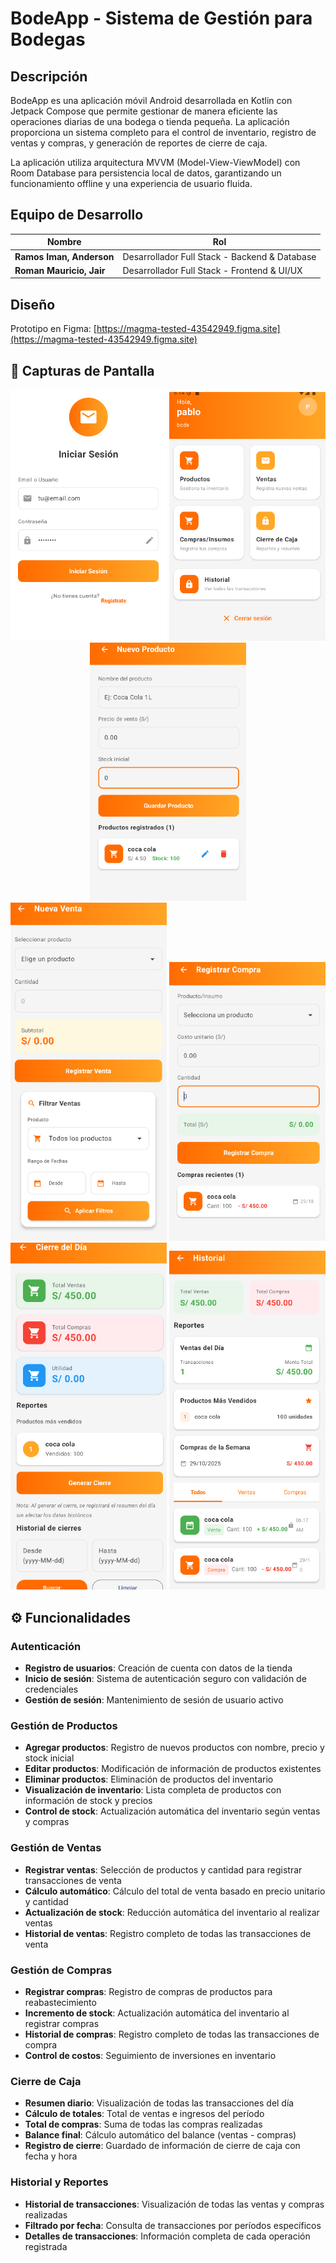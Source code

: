 # BodeApp - Sistema de Gestión para Bodegas

## Descripción

BodeApp es una aplicación móvil Android desarrollada en Kotlin con Jetpack Compose que permite gestionar de manera eficiente las operaciones diarias de una bodega o tienda pequeña. La aplicación proporciona un sistema completo para el control de inventario, registro de ventas y compras, y generación de reportes de cierre de caja.

La aplicación utiliza arquitectura MVVM (Model-View-ViewModel) con Room Database para persistencia local de datos, garantizando un funcionamiento offline y una experiencia de usuario fluida.

## Equipo de Desarrollo

| Nombre | Rol |
|--------|-----|
| **Ramos Iman, Anderson** | Desarrollador Full Stack - Backend & Database |
| **Roman Mauricio, Jair** | Desarrollador Full Stack - Frontend & UI/UX |

## Diseño

Prototipo en Figma: [https://magma-tested-43542949.figma.site](https://magma-tested-43542949.figma.site)

## 📱 Capturas de Pantalla

<div align="center">
  <img src="screenshots/login.png" alt="Pantalla de Login" width="250"/>
  <img src="screenshots/home.png" alt="Pantalla Principal" width="250"/>
  <img src="screenshots/productos.png" alt="Gestión de Productos" width="250"/>
</div>

<div align="center">
  <img src="screenshots/ventas.png" alt="Registro de Ventas" width="250"/>
  <img src="screenshots/compras.png" alt="Registro de Compras" width="250"/>
  <img src="screenshots/cierre.png" alt="Cierre de Caja" width="250"/>
  <img src="screenshots/historial.png" alt="Historial y reportes" width="250"/>
</div>

## ⚙️ Funcionalidades

### Autenticación
- **Registro de usuarios**: Creación de cuenta con datos de la tienda
- **Inicio de sesión**: Sistema de autenticación seguro con validación de credenciales
- **Gestión de sesión**: Mantenimiento de sesión de usuario activo

### Gestión de Productos
- **Agregar productos**: Registro de nuevos productos con nombre, precio y stock inicial
- **Editar productos**: Modificación de información de productos existentes
- **Eliminar productos**: Eliminación de productos del inventario
- **Visualización de inventario**: Lista completa de productos con información de stock y precios
- **Control de stock**: Actualización automática del inventario según ventas y compras

### Gestión de Ventas
- **Registrar ventas**: Selección de productos y cantidad para registrar transacciones de venta
- **Cálculo automático**: Cálculo del total de venta basado en precio unitario y cantidad
- **Actualización de stock**: Reducción automática del inventario al realizar ventas
- **Historial de ventas**: Registro completo de todas las transacciones de venta

### Gestión de Compras
- **Registrar compras**: Registro de compras de productos para reabastecimiento
- **Incremento de stock**: Actualización automática del inventario al registrar compras
- **Historial de compras**: Registro completo de todas las transacciones de compra
- **Control de costos**: Seguimiento de inversiones en inventario

### Cierre de Caja
- **Resumen diario**: Visualización de todas las transacciones del día
- **Cálculo de totales**: Total de ventas e ingresos del período
- **Total de compras**: Suma de todas las compras realizadas
- **Balance final**: Cálculo automático del balance (ventas - compras)
- **Registro de cierre**: Guardado de información de cierre de caja con fecha y hora

### Historial y Reportes
- **Historial de transacciones**: Visualización de todas las ventas y compras realizadas
- **Filtrado por fecha**: Consulta de transacciones por períodos específicos
- **Detalles de transacciones**: Información completa de cada operación registrada
